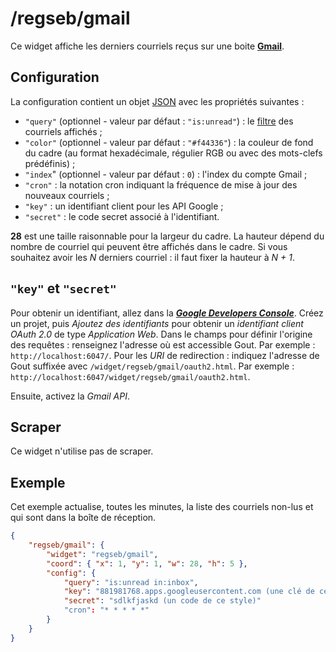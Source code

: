 # /regseb/gmail

Ce widget affiche les derniers courriels reçus sur une boite
**[Gmail](//mail.google.com/)**.

## Configuration

La configuration contient un objet
[JSON](http://www.json.org "JavaScript Object Notation") avec les propriétés
suivantes :

- `"query"` (optionnel - valeur par défaut : `"is:unread"`) : le
  [filtre](https://support.google.com/mail/answer/7190) des courriels affichés ;
- `"color"` (optionnel - valeur par défaut : `"#f44336"`) : la couleur de fond
  du cadre (au format hexadécimale, régulier RGB ou avec des mots-clefs
  prédéfinis) ;
- `"index`" (optionnel - valeur par défaut : `0`) : l'index du compte Gmail ;
- `"cron"` : la notation cron indiquant la fréquence de mise à jour des
  nouveaux courriels ;
- `"key"` : un identifiant client pour les API Google ;
- `"secret"` : le code secret associé à l'identifiant.

**28** est une taille raisonnable pour la largeur du cadre. La hauteur dépend
du nombre de courriel qui peuvent être affichés dans le cadre. Si vous souhaitez
avoir les *N* derniers courriel : il faut fixer la hauteur à *N + 1*.

## `"key"` et `"secret"`

Pour obtenir un identifiant, allez dans la
***[Google Developers Console](//console.developers.google.com/)***. Créez un
projet, puis *Ajoutez des identifiants* pour obtenir un *identifiant client
OAuth 2.0* de type *Application Web*. Dans le champs pour définir l'origine des
requêtes : renseignez l'adresse où est accessible Gout. Par exemple :
`http://localhost:6047/`. Pour les *URI* de redirection : indiquez l'adresse de
Gout suffixée avec `/widget/regseb/gmail/oauth2.html`. Par exemple :
`http://localhost:6047/widget/regseb/gmail/oauth2.html`.

Ensuite, activez la *Gmail API*.

## Scraper

Ce widget n'utilise pas de scraper.

## Exemple

Cet exemple actualise, toutes les minutes, la liste des courriels non-lus et qui
sont dans la boîte de réception.

```JSON
{
    "regseb/gmail": {
        "widget": "regseb/gmail",
        "coord": { "x": 1, "y": 1, "w": 28, "h": 5 },
        "config": {
            "query": "is:unread in:inbox",
            "key": "881981768.apps.googleusercontent.com (une clé de ce style)",
            "secret": "sdlkfjaskd (un code de ce style)"
            "cron": "* * * * *"
        }
    }
}
```
